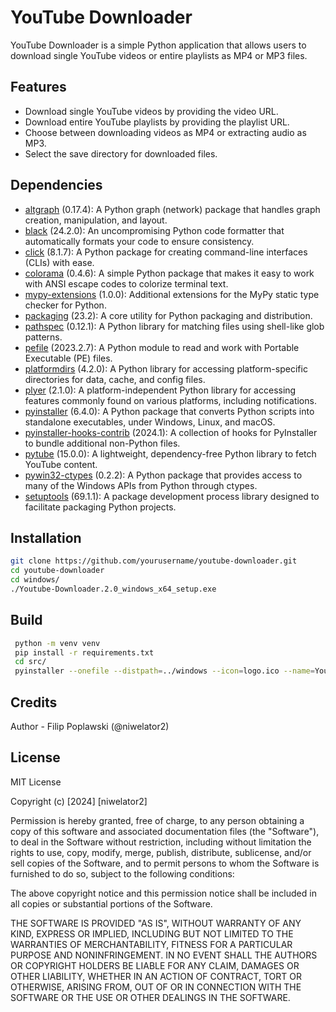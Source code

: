 # YouTube Downloader

YouTube Downloader is a simple Python application that allows users to download single YouTube videos or entire playlists as MP4 or MP3 files.

## Features

- Download single YouTube videos by providing the video URL.
- Download entire YouTube playlists by providing the playlist URL.
- Choose between downloading videos as MP4 or extracting audio as MP3.
- Select the save directory for downloaded files.

## Dependencies

- [altgraph](https://pypi.org/project/altgraph/) (0.17.4): A Python graph (network) package that handles graph creation, manipulation, and layout.
- [black](https://pypi.org/project/black/) (24.2.0): An uncompromising Python code formatter that automatically formats your code to ensure consistency.
- [click](https://pypi.org/project/click/) (8.1.7): A Python package for creating command-line interfaces (CLIs) with ease.
- [colorama](https://pypi.org/project/colorama/) (0.4.6): A simple Python package that makes it easy to work with ANSI escape codes to colorize terminal text.
- [mypy-extensions](https://pypi.org/project/mypy-extensions/) (1.0.0): Additional extensions for the MyPy static type checker for Python.
- [packaging](https://pypi.org/project/packaging/) (23.2): A core utility for Python packaging and distribution.
- [pathspec](https://pypi.org/project/pathspec/) (0.12.1): A Python library for matching files using shell-like glob patterns.
- [pefile](https://pypi.org/project/pefile/) (2023.2.7): A Python module to read and work with Portable Executable (PE) files.
- [platformdirs](https://pypi.org/project/platformdirs/) (4.2.0): A Python library for accessing platform-specific directories for data, cache, and config files.
- [plyer](https://pypi.org/project/plyer/) (2.1.0): A platform-independent Python library for accessing features commonly found on various platforms, including notifications.
- [pyinstaller](https://pypi.org/project/pyinstaller/) (6.4.0): A Python package that converts Python scripts into standalone executables, under Windows, Linux, and macOS.
- [pyinstaller-hooks-contrib](https://pypi.org/project/pyinstaller-hooks-contrib/) (2024.1): A collection of hooks for PyInstaller to bundle additional non-Python files.
- [pytube](https://pypi.org/project/pytube/) (15.0.0): A lightweight, dependency-free Python library to fetch YouTube content.
- [pywin32-ctypes](https://pypi.org/project/pywin32-ctypes/) (0.2.2): A Python package that provides access to many of the Windows APIs from Python through ctypes.
- [setuptools](https://pypi.org/project/setuptools/) (69.1.1): A package development process library designed to facilitate packaging Python projects.



## Installation

   ```bash
   git clone https://github.com/yourusername/youtube-downloader.git
   cd youtube-downloader
   cd windows/
   ./Youtube-Downloader.2.0_windows_x64_setup.exe
   ```
      
## Build 

   ```bash
    python -m venv venv
    pip install -r requirements.txt
    cd src/
    pyinstaller --onefile --distpath=../windows --icon=logo.ico --name=Youtube-Downloader -y -F --additional-hooks-dir=. --noconsole main.py
   ``` 

## Credits
 
Author - Filip Poplawski (@niwelator2)


## License
 
MIT License

Copyright (c) [2024] [niwelator2]

Permission is hereby granted, free of charge, to any person obtaining a copy
of this software and associated documentation files (the "Software"), to deal
in the Software without restriction, including without limitation the rights
to use, copy, modify, merge, publish, distribute, sublicense, and/or sell
copies of the Software, and to permit persons to whom the Software is
furnished to do so, subject to the following conditions:

The above copyright notice and this permission notice shall be included in all
copies or substantial portions of the Software.

THE SOFTWARE IS PROVIDED "AS IS", WITHOUT WARRANTY OF ANY KIND, EXPRESS OR
IMPLIED, INCLUDING BUT NOT LIMITED TO THE WARRANTIES OF MERCHANTABILITY,
FITNESS FOR A PARTICULAR PURPOSE AND NONINFRINGEMENT. IN NO EVENT SHALL THE
AUTHORS OR COPYRIGHT HOLDERS BE LIABLE FOR ANY CLAIM, DAMAGES OR OTHER
LIABILITY, WHETHER IN AN ACTION OF CONTRACT, TORT OR OTHERWISE, ARISING FROM,
OUT OF OR IN CONNECTION WITH THE SOFTWARE OR THE USE OR OTHER DEALINGS IN THE
SOFTWARE.

